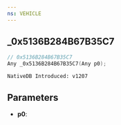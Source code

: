 ```yaml
---
ns: VEHICLE
---
```

## _0x5136B284B67B35C7

```c
// 0x5136B284B67B35C7
Any _0x5136B284B67B35C7(Any p0);
```

```
NativeDB Introduced: v1207
```

## Parameters
* **p0**:
